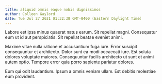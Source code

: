 ```yaml
---
title: aliquid omnis eaque nobis dignissimos
author: Colleen Gaylord
date: Tue Jul 27 2021 01:32:30 GMT-0400 (Eastern Daylight Time)
---
```

Labore est ipsa minus quaerat natus earum. Sit repellat magni. Consequatur eum ut id aut perspiciatis. Sit repellat beatae eveniet animi.

 Maxime vitae nulla ratione et accusantium fuga iure. Error suscipit consequuntur et architecto. Dolor sunt ea modi occaecati iure. Est soluta dolores voluptate maiores. Consequuntur facilis architecto ut sunt et animi autem optio. Tempore error quia porro sapiente pariatur dolores.

 Eum qui odit laudantium. Ipsum a omnis veniam ullam. Est debitis molestiae eum provident.